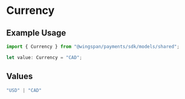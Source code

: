 # Currency

## Example Usage

```typescript
import { Currency } from "@wingspan/payments/sdk/models/shared";

let value: Currency = "CAD";
```

## Values

```typescript
"USD" | "CAD"
```